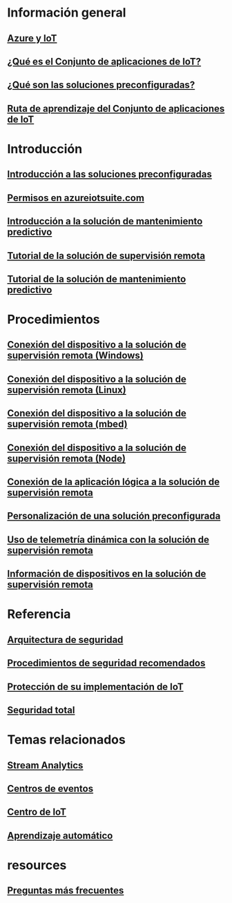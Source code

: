 # Información general
## [Azure y IoT](iot-suite-what-is-azure-iot.md)
## [¿Qué es el Conjunto de aplicaciones de IoT?](iot-suite-overview.md)
## [¿Qué son las soluciones preconfiguradas?](iot-suite-what-are-preconfigured-solutions.md)
## [Ruta de aprendizaje del Conjunto de aplicaciones de IoT](https://azure.microsoft.com/documentation/learning-paths/iot-suite/)

# Introducción
## [Introducción a las soluciones preconfiguradas](iot-suite-getstarted-preconfigured-solutions.md)
## [Permisos en azureiotsuite.com](iot-suite-permissions.md)
## [Introducción a la solución de mantenimiento predictivo](iot-suite-predictive-overview.md)
## [Tutorial de la solución de supervisión remota](iot-suite-remote-monitoring-sample-walkthrough.md)
## [Tutorial de la solución de mantenimiento predictivo](iot-suite-predictive-walkthrough.md)

# Procedimientos
## [Conexión del dispositivo a la solución de supervisión remota (Windows)](iot-suite-connecting-devices.md)
## [Conexión del dispositivo a la solución de supervisión remota (Linux)](iot-suite-connecting-devices-linux.md)
## [Conexión del dispositivo a la solución de supervisión remota (mbed)](iot-suite-connecting-devices-mbed.md)
## [Conexión del dispositivo a la solución de supervisión remota (Node)](iot-suite-connecting-devices-node.md)
## [Conexión de la aplicación lógica a la solución de supervisión remota](iot-suite-logic-apps-tutorial.md)
## [Personalización de una solución preconfigurada](iot-suite-guidance-on-customizing-preconfigured-solutions.md)
## [Uso de telemetría dinámica con la solución de supervisión remota](iot-suite-dynamic-telemetry.md)
## [Información de dispositivos en la solución de supervisión remota](iot-suite-remote-monitoring-device-info.md)

# Referencia
## [Arquitectura de seguridad](iot-security-architecture.md)
## [Procedimientos de seguridad recomendados](iot-security-best-practices.md)
## [Protección de su implementación de IoT](iot-suite-security-deployment.md)
## [Seguridad total](securing-iot-ground-up.md)

# Temas relacionados
## [Stream Analytics](https://azure.microsoft.com/services/stream-analytics/)
## [Centros de eventos](https://azure.microsoft.com/services/event-hubs/)
## [Centro de IoT](https://azure.microsoft.com/services/iot-hub/)
## [Aprendizaje automático](https://azure.microsoft.com/services/machine-learning/)

# resources
## [Preguntas más frecuentes](iot-suite-faq.md)






<!--HONumber=Nov16_HO2-->


